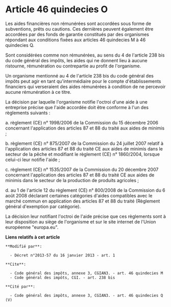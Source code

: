 # Article 46 quindecies O

Les aides financières non rémunérées sont accordées sous forme de subventions, prêts ou cautions. Ces dernières peuvent
également être accordées par des fonds de garantie constitués par des organismes répondant aux conditions fixées aux articles
46 quindecies M à 46 quindecies Q. 

Sont considérées comme non rémunérées, au sens du 4 de l'article 238 bis du code général des impôts, les aides qui ne donnent
lieu à aucune ristourne, rémunération ou contrepartie au profit de l'organisme. 

Un organisme mentionné au 4 de l'article 238 bis du code général des impôts peut agir en tant qu'intermédiaire pour le compte
d'établissements financiers qui verseraient des aides rémunérées à condition de ne percevoir aucune rémunération à ce titre. 

La décision par laquelle l'organisme notifie l'octroi d'une aide à une entreprise précise que l'aide accordée doit être
conforme à l'un des règlements suivants :

a. règlement (CE) n° 1998/2006 de la Commission du 15 décembre 2006 concernant l'application des articles 87 et 88 du traité
aux aides de minimis ;

b. règlement (CE) n° 875/2007 de la Commission du 24 juillet 2007 relatif à l'application des articles 87 et 88 du traité CE
aux aides de minimis dans le secteur de la pêche et modifiant le règlement (CE) n° 1860/2004, lorsque celui-ci leur notifie
l'aide ;

c. règlement (CE) n° 1535/2007 de la Commission du 20 décembre 2007 concernant l'application des articles 87 et 88 du traité
CE aux aides de minimis dans le secteur de la production de produits agricoles ;

d. au 1 de l'article 12 du règlement (CE) n° 800/2008 de la Commission du 6 août 2008 déclarant certaines catégories d'aides
compatibles avec le marché commun en application des articles 87 et 88 du traité (Règlement général d'exemption par
catégorie).

La décision leur notifiant l'octroi de l'aide précise que ces règlements sont à leur disposition au siège de l'organisme et
sur le site internet de l'Union européenne "europa.eu".

**Liens relatifs à cet article**

	**Modifié par**:

	  - Décret n°2013-57 du 16 janvier 2013 - art. 1

	**Cite**:

	  - Code général des impôts, annexe 3, CGIAN3. - art. 46 quindecies M
	  - Code général des impôts, CGI. - art. 238 bis

	**Cité par**:

	  - Code général des impôts, annexe 3, CGIAN3. - art. 46 quindecies Q (V)
